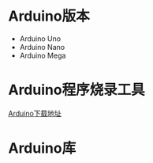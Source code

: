 # Arduino版本

* Arduino Uno
* Arduino Nano
* Arduino Mega


# Arduino程序烧录工具
[Arduino下载地址](http://www.chuang-ke.com/a/downloads/Arduino/2015/1205/211.html)


# Arduino库





